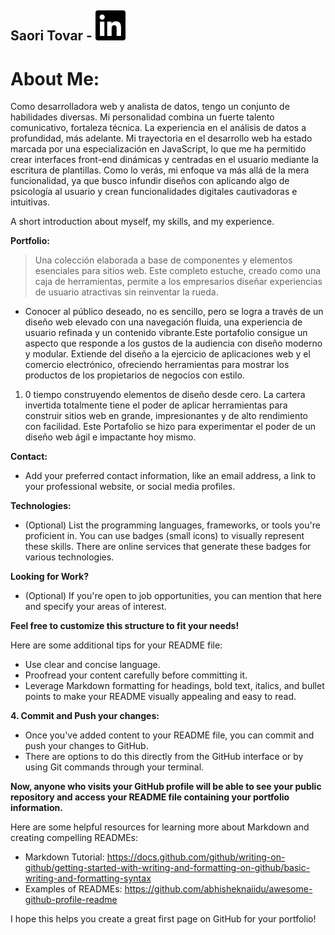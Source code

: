 <h2>Saori Tovar - <a href="https://www.linkedin.com/in/saori-isabel-tovar-7459122b2/" class="sourcelinkedin"><img src="linkedin.svg" alt="LinkedIn" style="width: 50px, height: auto"></a></h2>
<h1>About Me:</h1>

<div>
Como desarrolladora web y analista de datos, tengo un conjunto de habilidades diversas.  Mi personalidad combina un fuerte talento comunicativo, fortaleza técnica. La experiencia en el análisis de datos a profundidad, más adelante. Mi trayectoria en el desarrollo web ha estado marcada por una especialización en JavaScript, lo que me ha permitido crear interfaces front-end dinámicas y centradas en el usuario mediante la escritura de plantillas. Como lo verás, mi enfoque va más allá de la mera funcionalidad, ya que busco infundir diseños con aplicando algo de psicología al usuario y crean funcionalidades digitales cautivadoras e intuitivas.
</div>


A short introduction about myself, my skills, and my experience. 

**Portfolio:**

> Una colección elaborada a base de componentes y elementos esenciales para sitios web. Este completo estuche, creado como una caja de herramientas, permite a los empresarios diseñar experiencias de usuario atractivas sin reinventar la rueda.

* Conocer al público deseado, no es sencillo, pero  se logra a través de un diseño web elevado con una navegación fluida, una experiencia de usuario refinada y un contenido vibrante.Este portafolio consigue un aspecto que responde a los gustos de la audiencia con diseño moderno y modular. Extiende del diseño a la ejercicio de aplicaciones web y el comercio electrónico, ofreciendo herramientas para mostrar los productos de los propietarios de negocios con estilo.

1. 0 tiempo construyendo elementos de diseño desde cero. La cartera invertida totalmente tiene el poder de aplicar herramientas para construir sitios web en grande, impresionantes y de alto rendimiento con facilidad. Este Portafolio se hizo para experimentar el poder de un diseño web ágil e impactante hoy mismo.


**Contact:**

*  Add your preferred contact information, like an email address, a link to your professional website, or social media profiles.

**Technologies:**

* (Optional)  List the programming languages, frameworks, or tools you're proficient in. You can use badges (small icons) to visually represent these skills. There are online services that generate these badges for various technologies.

**Looking for Work?**

* (Optional)  If you're open to job opportunities, you can mention that here and specify your areas of interest.

**Feel free to customize this structure to fit your needs!** 

Here are some additional tips for your README file:

* Use clear and concise language.
* Proofread your content carefully before committing it. 
*  Leverage Markdown formatting for headings, bold text, italics, and bullet points to make your README visually appealing and easy to read.

**4. Commit and Push your changes:**

* Once you've added content to your README file, you can commit and push your changes to GitHub. 
*  There are options to do this directly from the GitHub interface or by using Git commands through your terminal.

**Now, anyone who visits your GitHub profile will be able to see your public repository and access your README file containing your portfolio information.** 

Here are some helpful resources for learning more about Markdown and creating compelling READMEs:

* Markdown Tutorial: https://docs.github.com/github/writing-on-github/getting-started-with-writing-and-formatting-on-github/basic-writing-and-formatting-syntax
* Examples of READMEs: https://github.com/abhisheknaiidu/awesome-github-profile-readme

I hope this helps you create a great first page on GitHub for your portfolio!
